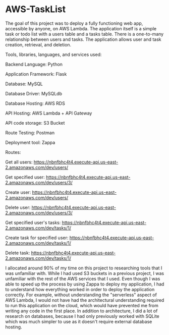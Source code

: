 # AWS-TaskList

The goal of this project was to deploy a fully functioning web app, accessible by anyone, on AWS Lambda. The application itself is a simple task or todo list with a users table and a tasks table. There is a one-to-many relationship between users and tasks. The application allows user and task creation, retrieval, and deletion. 


Tools, libraries, languages, and services used:

Backend Language: Python

Application Framework: Flask

Database: MySQL

Database Driver: MySQLdb

Database Hosting: AWS RDS

API Hosting: AWS Lambda + API Gateway

API code storage: S3 Bucket

Route Testing: Postman

Deployment tool: Zappa


Routes:

Get all users: https://nbnfbhc4t4.execute-api.us-east-2.amazonaws.com/dev/users/

Get specified user: https://nbnfbhc4t4.execute-api.us-east-2.amazonaws.com/dev/users/3/

Create user: https://nbnfbhc4t4.execute-api.us-east-2.amazonaws.com/dev/users/

Delete user: https://nbnfbhc4t4.execute-api.us-east-2.amazonaws.com/dev/users/3/

Get specified user's tasks: https://nbnfbhc4t4.execute-api.us-east-2.amazonaws.com/dev/tasks/1/

Create task for specified user: https://nbnfbhc4t4.execute-api.us-east-2.amazonaws.com/dev/tasks/1/

Delete task: https://nbnfbhc4t4.execute-api.us-east-2.amazonaws.com/dev/tasks/1/


I allocated around 90% of my time on this project to researching tools that I was unfamiliar with. While I had used S3 buckets in a previous project, I was unfamiliar with the rest of the AWS services that I used. Even though I was able to speed up the process by using Zappa to deploy my application, I had to understand how everything worked in order to deploy the application correctly. For example, without understanding the "serverless" aspect of AWS Lambda, I would not have had the architectural understanding required to run this application on the cloud, which would have prevented me from writing any code in the first place. In addition to architecture, I did a lot of research on databases, because I had only previously worked with SQLite which was much simpler to use as it doesn't require external database hosting. 


